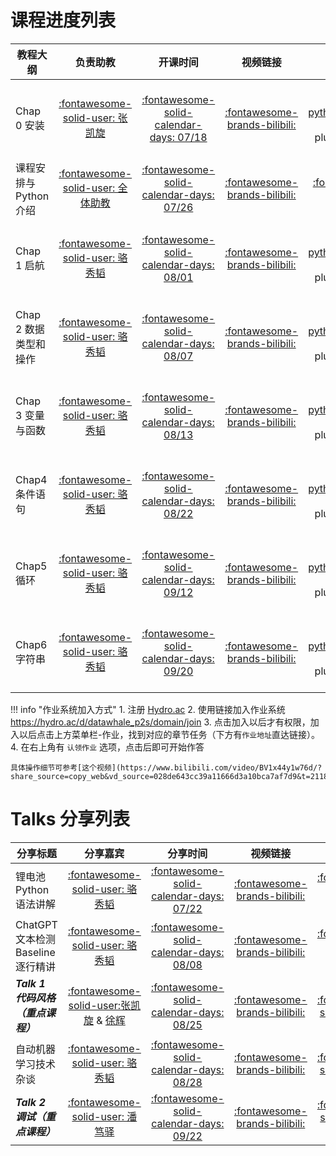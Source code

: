 # 课程进度列表


| 教程大纲               |                                                  负责助教                                                  |                                            开课时间                                            |                                 视频链接                                 |                                                                                                                                   课件链接                                                                                                                                   |                                              作业地址                                              |
| ---------------------- | :--------------------------------------------------------------------------------------------------------: | :--------------------------------------------------------------------------------------------: | :-----------------------------------------------------------------------: | :---------------------------------------------------------------------------------------------------------------------------------------------------------------------------------------------------------------------------------------------------------------------------: | :------------------------------------------------------------------------------------------------: |
| Chap 0 安装            |                         [:fontawesome-solid-user: 张凯旋](https://github.com/zarjun)                         | [:fontawesome-solid-calendar-days: 07/18](https://wannianrili.bmcx.com/2023-07-18__wannianrili/) | [:fontawesome-brands-bilibili:](https://www.bilibili.com/video/BV1BV4y147i4) |       [:fontawesome-brands-python:](https://nbviewer.org/github/datawhalechina/learn-python-the-smart-way-v2/blob/main/slides/chapter_0-Installation.ipynb) :fontawesome-solid-plus: [:fontawesome-solid-cloud:](https://aistudio.baidu.com/aistudio/projectdetail/6614214)       |                                  :fontawesome-solid-circle-xmark:                                  |
| 课程安排与Python介绍   | [:fontawesome-solid-user: 全体助教](https://datawhalechina.github.io/learn-python-the-smart-way-v2/Team/team) | [:fontawesome-solid-calendar-days: 07/26](https://wannianrili.bmcx.com/2023-07-26__wannianrili/) | [:fontawesome-brands-bilibili:](https://www.bilibili.com/video/BV1x44y1w76d) |                                                                                                       [:fontawesome-solid-file-pdf:](../pdf/聪明办法学Python课程安排.pdf)                                                                                                       |                                  :fontawesome-solid-circle-xmark:                                  |
| Chap 1 启航            |                         [:fontawesome-solid-user: 骆秀韬](https://github.com/anine09)                         | [:fontawesome-solid-calendar-days: 08/01](https://wannianrili.bmcx.com/2023-08-01__wannianrili/) | [:fontawesome-brands-bilibili:](https://www.bilibili.com/video/BV1bh4y1w7Co) |     [:fontawesome-brands-python:](https://nbviewer.org/github/datawhalechina/learn-python-the-smart-way-v2/blob/main/slides/chapter_1-Getting_Started.ipynb) :fontawesome-solid-plus: [:fontawesome-solid-cloud:](https://aistudio.baidu.com/aistudio/projectdetail/6614238)     | [:fontawesome-solid-laptop-code:](https://hydro.ac/d/datawhale_p2s/homework/64251a5a81e8c152e1c0f86a) |
| Chap 2 数据类型和操作 |                         [:fontawesome-solid-user: 骆秀韬](https://github.com/anine09)                         | [:fontawesome-solid-calendar-days: 08/07](https://wannianrili.bmcx.com/2023-08-07__wannianrili/) | [:fontawesome-brands-bilibili:](https://www.bilibili.com/video/BV1Ju4y1B73m) | [:fontawesome-brands-python:](https://nbviewer.org/github/datawhalechina/learn-python-the-smart-way-v2/blob/main/slides/chapter_2-Data_Types_and_Operators.ipynb) :fontawesome-solid-plus: [:fontawesome-solid-cloud:](https://aistudio.baidu.com/aistudio/projectdetail/6621061) | [:fontawesome-solid-laptop-code:](https://hydro.ac/d/datawhale_p2s/homework/64251afb81e8c152e1c0f921) |
| Chap 3 变量与函数      |                         [:fontawesome-solid-user: 骆秀韬](https://github.com/anine09)                         | [:fontawesome-solid-calendar-days: 08/13](https://wannianrili.bmcx.com/2023-08-13__wannianrili/) | [:fontawesome-brands-bilibili:](https://www.bilibili.com/video/BV1Ju4y1B73m) |      [:fontawesome-brands-python:](https://nbviewer.org/github/datawhalechina/learn-python-the-smart-way-v2/blob/main/slides/chapter_3-Variables_and_Functions.ipynb) :fontawesome-solid-plus: [:fontawesome-solid-cloud:](https://aistudio.baidu.com/projectdetail/6750950)      | [:fontawesome-solid-laptop-code:](https://hydro.ac/d/datawhale_p2s/homework/642a601cfeeeeb99c66fd60f) |
| Chap4 条件语句         |                         [:fontawesome-solid-user: 骆秀韬](https://github.com/anine09)                         | [:fontawesome-solid-calendar-days: 08/22](https://wannianrili.bmcx.com/2023-08-22__wannianrili/) | [:fontawesome-brands-bilibili:](https://www.bilibili.com/video/BV1br4y1R7P1) |           [:fontawesome-brands-python:](https://nbviewer.org/github/datawhalechina/learn-python-the-smart-way-v2/blob/main/slides/chapter_4-Conditionals.ipynb) :fontawesome-solid-plus: [:fontawesome-solid-cloud:](https://aistudio.baidu.com/projectdetail/6757086)           | [:fontawesome-solid-laptop-code:](https://hydro.ac/d/datawhale_p2s/homework/6434025d231bd2ef6708fb78) |
| Chap5 循环             |                         [:fontawesome-solid-user: 骆秀韬](https://github.com/anine09)                         | [:fontawesome-solid-calendar-days: 09/12](https://wannianrili.bmcx.com/2023-09-12__wannianrili/) | [:fontawesome-brands-bilibili:](https://www.bilibili.com/video/BV1Tk4y1c7fX) |               [:fontawesome-brands-python:](https://nbviewer.org/github/datawhalechina/learn-python-the-smart-way-v2/blob/main/slides/chapter_5-Loop.ipynb) :fontawesome-solid-plus: [:fontawesome-solid-cloud:](https://aistudio.baidu.com/projectdetail/6757117)               | [:fontawesome-solid-laptop-code:](https://hydro.ac/d/datawhale_p2s/homework/6462d7fa01057ac9dc5be8a5) |
| Chap6 字符串           |                         [:fontawesome-solid-user: 骆秀韬](https://github.com/anine09)                         | [:fontawesome-solid-calendar-days: 09/20](https://wannianrili.bmcx.com/2023-09-20__wannianrili/) | [:fontawesome-brands-bilibili:](https://www.bilibili.com/video/BV1pH4y1S71T) |              [:fontawesome-brands-python:](https://nbviewer.org/github/datawhalechina/learn-python-the-smart-way-v2/blob/main/slides/chapter_6-Strings.ipynb) :fontawesome-solid-plus: [:fontawesome-solid-cloud:](https://aistudio.baidu.com/projectdetail/6757133)              | [:fontawesome-solid-laptop-code:](https://hydro.ac/d/datawhale_p2s/homework/64355bd1231bd2ef670b6b31) |

!!! info "作业系统加入方式"
    1. 注册 [Hydro.ac](https://hydro.ac/register)
    2. 使用链接加入作业系统 <https://hydro.ac/d/datawhale_p2s/domain/join>
    3. 点击加入以后才有权限，加入以后点击上方菜单栏-作业，找到对应的章节任务（下方有`作业地址`直达链接）。
    4. 在右上角有 `认领作业` 选项，点击后即可开始作答

    具体操作细节可参考[这个视频](https://www.bilibili.com/video/BV1x44y1w76d/?share_source=copy_web&vd_source=028de643cc39a11666d3a10bca7af7d9&t=2118)


# Talks 分享列表

| 分享标题                                  |                                                 分享嘉宾                                                 |                                           分享时间                                           |                                  视频链接                                  |                                                                                         课件链接                                                                                         |                                    海报详情                                    |
| ----------------------------------------- | :-------------------------------------------------------------------------------------------------------: | :-------------------------------------------------------------------------------------------: | :------------------------------------------------------------------------: | :--------------------------------------------------------------------------------------------------------------------------------------------------------------------------------------: | :----------------------------------------------------------------------------: |
| 锂电池Python语法讲解                      |                        [:fontawesome-solid-user: 骆秀韬](https://github.com/anine09)                        | [:fontawesome-solid-calendar-days: 07/22](https://wannianrili.bmcx.com/2023-07-22__wannianrili/) | [:fontawesome-brands-bilibili:](https://www.bilibili.com/video/BV18z4y1t7tV) |         [:fontawesome-brands-python:](https://nbviewer.org/github/datawhalechina/learn-python-the-smart-way-v2/blob/main/talks/锂电池Python语法全解析/锂电池Python语法全解析.ipynb)         |      [:fontawesome-solid-image:](../images/poster/锂电池Python语法讲解.jpg)      |
| ChatGPT文本检测Baseline逐行精讲           |                        [:fontawesome-solid-user: 骆秀韬](https://github.com/anine09)                        | [:fontawesome-solid-calendar-days: 08/08](https://wannianrili.bmcx.com/2023-08-08__wannianrili/) | [:fontawesome-brands-bilibili:](https://www.bilibili.com/video/BV1cr4y1Z7qH/) | [:fontawesome-brands-python:](https://nbviewer.org/github/datawhalechina/learn-python-the-smart-way-v2/blob/main/talks/ChatGPT文本检测/AI夏令营第二期NLP赛道深度学习Baseline逐行精讲.ipynb) | [:fontawesome-solid-image:](../images/poster/ChatGPT文本检测Baseline逐行精讲.jpg) |
| ***Talk 1 代码风格（重点课程）*** | [:fontawesome-solid-user:][P2S_Team][张凯旋](https://github.com/zarjun) & [徐辉](https://github.com/Naomi-yoga) | [:fontawesome-solid-calendar-days: 08/25](https://wannianrili.bmcx.com/2023-08-25__wannianrili/) | [:fontawesome-brands-bilibili:](https://www.bilibili.com/video/BV1Nm4y1T7vi) |                                                                 [:fontawesome-solid-file-pdf:](../pdf/Talk_1_代码风格.pdf)                                                                 |       [:fontawesome-solid-image:](../images/poster/Talk_1_代码风格海报.png)       |
| 自动机器学习技术杂谈                      |                        [:fontawesome-solid-user: 骆秀韬](https://github.com/anine09)                        | [:fontawesome-solid-calendar-days: 08/28](https://wannianrili.bmcx.com/2023-08-28__wannianrili/) | [:fontawesome-brands-bilibili:](https://www.bilibili.com/video/BV1qu4y1D7MJ) |                                                               [:fontawesome-solid-file-pdf:](../pdf/自动机器学习技术杂谈.pdf)                                                               |      [:fontawesome-solid-image:](../images/poster/自动机器学习技术杂谈.jpg)      |
| ***Talk 2 调试（重点课程）***     |                        [:fontawesome-solid-user: 潘笃驿](https://github.com/limafang)                        | [:fontawesome-solid-calendar-days: 09/22](https://wannianrili.bmcx.com/2023-09-22__wannianrili/) | [:fontawesome-brands-bilibili:](https://www.bilibili.com/video/BV1jk4y1c78E) |                                                 [:fontawesome-solid-square-rss:](https://blog.csdn.net/limafang/article/details/133146469)                                                 |                        :fontawesome-solid-circle-xmark:                        |


[P2S_Team]: ../Team/team.md
